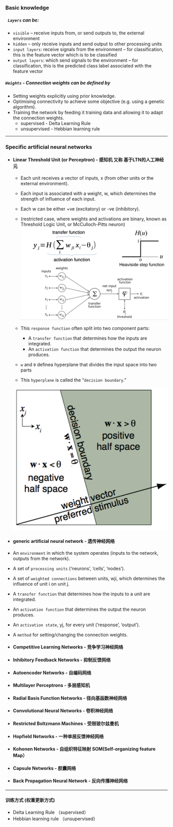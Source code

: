 ### Basic knowledge

##### ` Layers` can be:
* `visible` – receive inputs from, or send outputs to, the external environment
* `hidden` – only receive inputs and send output to other processing units
* `input layers`: receive signals from the environment – for classification, this is the feature vector which is to be classified
* `output layers`: which send signals to the environment  – for classification, this is the predicted class label associated with the feature vector

##### `Weights`   -    Connection weights can be defined by
* Setting weights explicitly using prior knowledge.
* Optimising connectivity to achieve some objective (e.g. using a genetic algorithm).
* Training the network by feeding it training data and allowing it to adapt the connection weights.
    * supervised    -   Delta Learning Rule
    * unsupervised  -   Hebbian learning rule

----

### Specific artificial neural networks

* #### Linear Threshold Unit (or Perceptron)   - 感知机 又称 基于LTN的人工神经元
    * Each unit receives a vector of inputs, x (from other units or the external environment).
    * Each input is associated with a weight, w, which determines the strength of influence of each input.
    * Each w can be either +ve (excitatory) or -ve (inhibitory).
    * (restricted case, where weights and activations are binary, known as Threshold Logic Unit, or McCulloch-Pitts neuron)
    ![Perceptron rule](img/Perceptron_rule.png)

    * This `response function` often split into two component parts:
        * A `transfer function` that determines how the inputs are integrated.
        * An `activation function` that determines the output the neuron produces.
    
    * `w` and `θ` definea hyperplane that divides the input space into two parts
    * This `hyperplane` is called the “`decision boundary`.”

    ![Perceptron rule](img/decision_boundary.png)



* #### generic artificial neural network    -   遗传神经网络

* An `environment` in which the system operates (inputs to the network, outputs from the network).
* A set of `processing units` (‘neurons’, ‘cells’, ‘nodes’).
* A set of `weighted connections` between units, wji, which determines the influence of unit i on unit j.
* A `transfer function` that determines how the inputs to a unit are integrated.
* An `activation function` that determines the output the neuron produces.
* An `activation state`, yj, for every unit (‘response’, ‘output’).
* A `method` for setting/changing the connection weights.


* #### Competitive Learning Networks -   竞争学习神经网络



* #### Inhibitory Feedback Networks  -   抑制反馈网络


* #### Autoencoder Networks  -   自编码网络


* #### Multilayer Perceptrons    -   多层感知机



* #### Radial Basis Function Networks    -   径向基函数神经网络


* #### Convolutional Neural Networks -   卷积神经网络


* #### Restricted Boltzmann Machines -   受限玻尔兹曼机


* #### Hopfield Networks -   一种单层反馈神经网络


* #### Kohonen Networks  -  自组织特征映射 SOM(Self-organizing feature Map）


* #### Capsule Networks  -   胶囊网络


* #### Back Propagation Neural Network  -   反向传播神经网络


-----

#### 训练方式   (权重更新方式)

* Delta Learning Rule （supervised）
* Hebbian learning rule （unsupervised）





